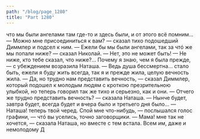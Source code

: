 ```yaml
---
path: "/blog/page_1280"
title: "Part 1280"
---
```


 что мы были ангелами там где-то и здесь были, и от этого всё помним...
— Можно мне присоединиться к вам? — сказал тихо подошедший Диммлер и подсел к ним.
— Ежели бы мы были ангелами, так за чтó же мы попали ниже? — сказал Николай. — Нет, это не может быть!
— Не ниже, кто тебе сказал, что ниже?... Почему я знаю, чем я была прежде, — с убеждением возразила Наташа. — Ведь душа бессмертна... стало быть, ежели я буду жить всегда, так я и прежде жила, целую вечность жила.
— Да, но трудно нам представить вечность, — сказал Диммлер, который подошел к молодым людям с кроткою презрительною улыбкой, но теперь говорил так же тихо и серьезно, как и они.
— Отчего же трудно представить вечность? — сказала Наташа. — Нынче будет, завтра будет, всегда будет и вчера было и третьего дня было...
— Наташа! теперь твой черед. Спой мне что-нибудь, — послышался голос графини, — чтó вы уселись, точно заговорщики.
— Мама! мне так не хочется, — сказала Наташа, но вместе с тем встала.
Всем им, даже и немолодому Д
